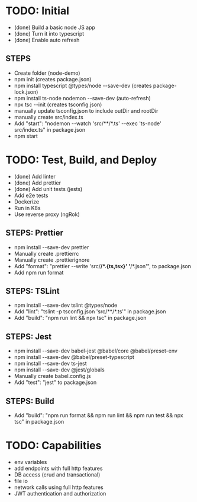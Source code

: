 # TODO: Initial
- (done) Build a basic node JS app
- (done) Turn it into typescript
- (done) Enable auto refresh

## STEPS
- Create folder (node-demo)
- npm init (creates package.json)
- npm install typescript @types/node --save-dev (creates package-lock.json)
- npm install ts-node nodemon --save-dev (auto-refresh)
- npx tsc --init (creates tsconfig.json)
- manually update tsconfig.json to include outDir and rootDir
- manually create src/index.ts
- Add "start": "nodemon --watch 'src/**/*.ts' --exec 'ts-node' src/index.ts" in package.json
- npm start

# TODO: Test, Build, and Deploy
- (done) Add linter
- (done) Add prettier
- (done) Add unit tests (jests)
- Add e2e tests
- Dockerize
- Run in K8s
- Use reverse proxy (ngRok)

## STEPS: Prettier
- npm install --save-dev prettier
- Manually create .prettierrc
- Manually create .prettierignore
- Add "format": "prettier --write 'src/**/*.{ts,tsx}' '**/*.json'", to package.json
- Add npm run format

## STEPS: TSLint
- npm install --save-dev tslint @types/node
- Add "lint": "tslint -p tsconfig.json 'src/**/*.ts'" in package.json
- Add "build": "npm run lint && npx tsc" in package.json

## STEPS: Jest
- npm install --save-dev babel-jest @babel/core @babel/preset-env
- npm install --save-dev @babel/preset-typescript
- npm install --save-dev ts-jest
- npm install --save-dev @jest/globals
- Manually create babel.config.js
- Add "test": "jest" to package.json

## STEPS: Build
- Add "build": "npm run format && npm run lint && npm run test && npx tsc" in package.json

# TODO: Capabilities
- env variables
- add endpoints with full http features
- DB access (crud and transactional)
- file io
- network calls using full http features
- JWT authentication and authorization
